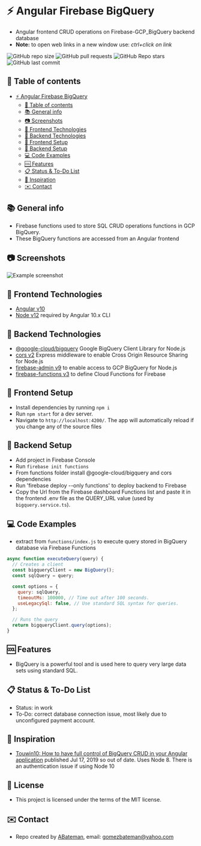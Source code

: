 # :zap: Angular Firebase BigQuery

* Angular frontend CRUD operations on Firebase-GCP_BigQuery backend database
* **Note:** to open web links in a new window use: _ctrl+click on link_

![GitHub repo size](https://img.shields.io/github/repo-size/AndrewJBateman/angular-firebase-bigquery?style=plastic)
![GitHub pull requests](https://img.shields.io/github/issues-pr/AndrewJBateman/angular-firebase-bigquery?style=plastic)
![GitHub Repo stars](https://img.shields.io/github/stars/AndrewJBateman/angular-firebase-bigquery?style=plastic)
![GitHub last commit](https://img.shields.io/github/last-commit/AndrewJBateman/angular-firebase-bigquery?style=plastic)

## :page_facing_up: Table of contents

* [:zap: Angular Firebase BigQuery](#zap-angular-firebase-bigquery)
  * [:page_facing_up: Table of contents](#page_facing_up-table-of-contents)
  * [:books: General info](#books-general-info)
  * [:camera: Screenshots](#camera-screenshots)
  * [:signal_strength: Frontend Technologies](#signal_strength-frontend-technologies)
  * [:signal_strength: Backend Technologies](#signal_strength-backend-technologies)
  * [:floppy_disk: Frontend Setup](#floppy_disk-frontend-setup)
  * [:floppy_disk: Backend Setup](#floppy_disk-backend-setup)
  * [:computer: Code Examples](#computer-code-examples)
  * [:cool: Features](#cool-features)
  * [:clipboard: Status & To-Do List](#clipboard-status--to-do-list)
  * [:clap: Inspiration](#clap-inspiration)
  * [:envelope: Contact](#envelope-contact)

## :books: General info

* Firebase functions used to store SQL CRUD operations functions in GCP BigQuery.
* These BigQuery functions are accessed from an Angular frontend

## :camera: Screenshots

![Example screenshot](./img/bigquery.png)

## :signal_strength: Frontend Technologies

* [Angular v10](https://angular.io/)
* [Node v12](https://nodejs.org/en/) required by Angular 10.x CLI

## :signal_strength: Backend Technologies

* [@google-cloud/bigquery](https://www.npmjs.com/package/@google-cloud/bigquery) Google BigQuery Client Library for Node.js
* [cors v2](https://www.npmjs.com/package/cors) Express middleware to enable Cross Origin Resource Sharing for Node.js
* [firebase-admin v9](https://www.npmjs.com/package/firebase-admin) to enable access to GCP BigQuery for Node.js
* [firebase-functions v3](https://www.npmjs.com/package/firebase-functions) to define Cloud Functions for Firebase

## :floppy_disk: Frontend Setup

* Install dependencies by running `npm i`
* Run `npm start` for a dev server.
* Navigate to `http://localhost:4200/`. The app will automatically reload if you change any of the source files

## :floppy_disk: Backend Setup

* Add project in Firebase Console
* Run `firebase init functions`
* From functions folder install @google-cloud/bigquery and cors dependencies
* Run 'firebase deploy --only functions' to deploy backend to Firebase
* Copy the Url from the Firebase dashboard Functions list and paste it in the frontend .env file as the QUERY_URL value (used by `bigquery.service.ts`).

## :computer: Code Examples

* extract from `functions/index.js` to execute query stored in BigQuery database via Firebase Functions

```javascript
async function executeQuery(query) {
  // Creates a client
  const bigqueryClient = new BigQuery();
  const sqlQuery = query;

  const options = {
    query: sqlQuery,
    timeoutMs: 100000, // Time out after 100 seconds.
    useLegacySql: false, // Use standard SQL syntax for queries.
  };

  // Runs the query
  return bigqueryClient.query(options);
}
```

## :cool: Features

* BigQuery is a powerful tool and is used here to query very large data sets using standard SQL.

## :clipboard: Status & To-Do List

* Status: in work
* To-Do: correct database connection issue, most likely due to unconfigured payment account.

## :clap: Inspiration

* [Touwin10: How to have full control of BigQuery CRUD in your Angular application](https://touwin10.com/tutorials/VcitzwiLz1rtQkPhCjK0/how-to-have-full-control-of-bigquery-query-in-your-angular-application.) published Jul 17, 2019 so out of date. Uses Node 8. There is an authentication issue if using Node 10

## :file_folder: License

* This project is licensed under the terms of the MIT license.

## :envelope: Contact

* Repo created by [ABateman](https://github.com/AndrewJBateman), email: gomezbateman@yahoo.com
